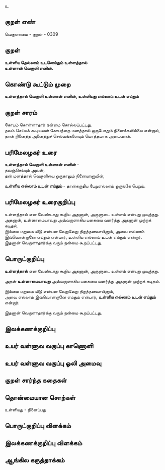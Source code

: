 உ

## குறள் எண் 

வெகுளாமை - குறள் - 0309  

## குறள் 

**உள்ளிய தெல்லாம் உடனெய்தும் உள்ளத்தால்  
உள்ளான் வெகுளி எனின்.**

## கொண்டு கூட்டும் முறை

**உள்ளத்தால் வெகுளி உள்ளான் எனின், உள்ளியது எல்லாம் உடன் எய்தும்** 

## குறள் சாரம் 

கோபம் கொள்ளாதார் நன்மை சொல்லப்பட்டது.  
தவம் செய்யக் கூடியவன் கோபத்தை மனத்தால் ஒருபோதும் நினைக்கவில்லை என்றால், தான் நினைத்த அனைத்துச் செல்வங்களையும் மொத்தமாக அடைவான்.

## பரிமேலழகர் உரை


**உள்ளத்தால் வெகுளி உள்ளான் எனின்** -   
தவஞ்செய்யும் அவன்,   
தன் மனத்தால் வெகுளியை ஒருகாலும் நினையானாயின்,   

**உள்ளிய எல்லாம் உடன் எய்தும்** - தான்கருதிய பேறுஎல்லாம் ஒருங்கே பெறும்.   
  

## பரிமேலழகர் உரைகுறிப்பு   

உள்ளத்தால் என வேண்டாது கூறிய அதனான், அருளுடை உள்ளம் என்பது முடிந்தது.  
அதனான், உள்ளாமையாவது அவ்வருளாகிய பகையை வளர்த்து அதனான் முற்றக் கடிதல்.   
இம்மை மறுமை வீடு என்பன வேறுவேறு திறத்தனவாயினும், அவை எல்லாம் இவ்வொன்றானே எய்தும் என்பார், உள்ளிய எல்லாம் உடன் எய்தும் என்றார்.   
இதனான் வெகுளாதார்க்கு வரும் நன்மை கூறப்பட்டது.  

## பொருட்குறிப்பு 

**உள்ளத்தால்** என வேண்டாது கூறிய அதனான், அருளுடை உள்ளம் என்பது முடிந்தது.  

அதன் **உள்ளாமையாவது** அவ்வருளாகிய பகையை வளர்த்து அதனான் முற்றக் கடிதல்.  

இம்மை மறுமை வீடு என்பன வேறுவேறு திறத்தனவாயினும்,   
அவை எல்லாம் இவ்வொன்றானே எய்தும் என்பார், **உள்ளிய எல்லாம் உடன் எய்தும்** என்றார்.   

இதனான் வெகுளாதார்க்கு வரும் நன்மை கூறப்பட்டது.  

## இலக்கணக்குறிப்பு  


## உயர் வள்ளுவ வகுப்பு காணொளி


## உயர் வள்ளுவ வகுப்பு ஒலி அமைவு 

 
## குறள் சார்ந்த கதைகள் 


## தொன்மையான சொற்கள்

உள்ளியது - நினைப்பது

## பொருட்குறிப்பு விளக்கம்


## இலக்கணக்குறிப்பு விளக்கம்


## ஆங்கில கருத்தாக்கம் 


